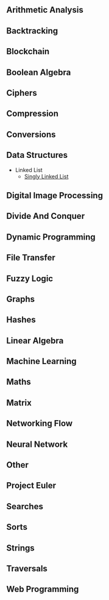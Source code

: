 

## Arithmetic Analysis

## Backtracking

## Blockchain

## Boolean Algebra

## Ciphers

## Compression

## Conversions

## Data Structures
  * Linked List
    * [Singly Linked List](https://github.com/TheAlgorithms/Python/blob/master/data_structures/linked_list/singly_linked_list.py)

## Digital Image Processing

## Divide And Conquer

## Dynamic Programming

## File Transfer

## Fuzzy Logic

## Graphs

## Hashes

## Linear Algebra

## Machine Learning

## Maths

## Matrix

## Networking Flow

## Neural Network

## Other

## Project Euler

## Searches

## Sorts

## Strings

## Traversals

## Web Programming
  
